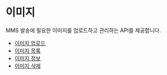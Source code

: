 # 이미지

MMS 발송에 필요한 이미지를 업로드하고 관리하는 API를 제공합니다.

* [이미지 업로드](https://github.com/coolsms/documents/tree/3e25e2f0ec550ab91a6b2f5e2f285464dc36e170/3.%20ms/4.%20messages-v4/5.%20images/1.%20uploadImage.md)
* [이미지 목록](https://github.com/coolsms/documents/tree/3e25e2f0ec550ab91a6b2f5e2f285464dc36e170/3.%20ms/4.%20messages-v4/5.%20images/2.%20getImageList.md)
* [이미지 정보](https://github.com/coolsms/documents/tree/3e25e2f0ec550ab91a6b2f5e2f285464dc36e170/3.%20ms/4.%20messages-v4/5.%20images/3.%20getImageInfo.md)
* [이미지 삭제](https://github.com/coolsms/documents/tree/3e25e2f0ec550ab91a6b2f5e2f285464dc36e170/3.%20ms/4.%20messages-v4/5.%20images/4.%20deleteImages.md)

